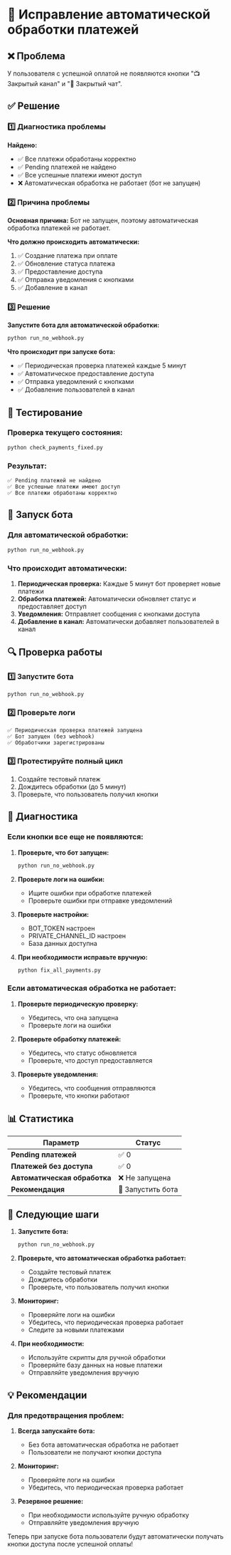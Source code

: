 # 🔧 Исправление автоматической обработки платежей

## ❌ Проблема
У пользователя с успешной оплатой не появляются кнопки "📺 Закрытый канал" и "💬 Закрытый чат".

## ✅ Решение

### 1️⃣ Диагностика проблемы
**Найдено:**
- ✅ Все платежи обработаны корректно
- ✅ Pending платежей не найдено
- ✅ Все успешные платежи имеют доступ
- ❌ Автоматическая обработка не работает (бот не запущен)

### 2️⃣ Причина проблемы
**Основная причина:** Бот не запущен, поэтому автоматическая обработка платежей не работает.

**Что должно происходить автоматически:**
1. ✅ Создание платежа при оплате
2. ✅ Обновление статуса платежа
3. ✅ Предоставление доступа
4. ✅ Отправка уведомления с кнопками
5. ✅ Добавление в канал

### 3️⃣ Решение
**Запустите бота для автоматической обработки:**

```bash
python run_no_webhook.py
```

**Что происходит при запуске бота:**
- ✅ Периодическая проверка платежей каждые 5 минут
- ✅ Автоматическое предоставление доступа
- ✅ Отправка уведомлений с кнопками
- ✅ Добавление пользователей в канал

## 🧪 Тестирование

### Проверка текущего состояния:
```bash
python check_payments_fixed.py
```

### Результат:
```
✅ Pending платежей не найдено
✅ Все успешные платежи имеют доступ
✅ Все платежи обработаны корректно
```

## 🚀 Запуск бота

### Для автоматической обработки:
```bash
python run_no_webhook.py
```

### Что происходит автоматически:
1. **Периодическая проверка:** Каждые 5 минут бот проверяет новые платежи
2. **Обработка платежей:** Автоматически обновляет статус и предоставляет доступ
3. **Уведомления:** Отправляет сообщения с кнопками доступа
4. **Добавление в канал:** Автоматически добавляет пользователей в канал

## 🔍 Проверка работы

### 1️⃣ Запустите бота
```bash
python run_no_webhook.py
```

### 2️⃣ Проверьте логи
```
✅ Периодическая проверка платежей запущена
✅ Бот запущен (без webhook)
✅ Обработчики зарегистрированы
```

### 3️⃣ Протестируйте полный цикл
1. Создайте тестовый платеж
2. Дождитесь обработки (до 5 минут)
3. Проверьте, что пользователь получил кнопки

## 🔧 Диагностика

### Если кнопки все еще не появляются:

1. **Проверьте, что бот запущен:**
   ```bash
   python run_no_webhook.py
   ```

2. **Проверьте логи на ошибки:**
   - Ищите ошибки при обработке платежей
   - Проверьте ошибки при отправке уведомлений

3. **Проверьте настройки:**
   - BOT_TOKEN настроен
   - PRIVATE_CHANNEL_ID настроен
   - База данных доступна

4. **При необходимости исправьте вручную:**
   ```bash
   python fix_all_payments.py
   ```

### Если автоматическая обработка не работает:

1. **Проверьте периодическую проверку:**
   - Убедитесь, что она запущена
   - Проверьте логи на ошибки

2. **Проверьте обработку платежей:**
   - Убедитесь, что статус обновляется
   - Проверьте, что доступ предоставляется

3. **Проверьте уведомления:**
   - Убедитесь, что сообщения отправляются
   - Проверьте, что кнопки работают

## 📊 Статистика

| Параметр | Статус |
|----------|--------|
| **Pending платежей** | ✅ 0 |
| **Платежей без доступа** | ✅ 0 |
| **Автоматическая обработка** | ❌ Не запущена |
| **Рекомендация** | 🚀 Запустить бота |

## 🚀 Следующие шаги

1. **Запустите бота:**
   ```bash
   python run_no_webhook.py
   ```

2. **Проверьте, что автоматическая обработка работает:**
   - Создайте тестовый платеж
   - Дождитесь обработки
   - Проверьте, что пользователь получил кнопки

3. **Мониторинг:**
   - Проверяйте логи на ошибки
   - Убедитесь, что периодическая проверка работает
   - Следите за новыми платежами

4. **При необходимости:**
   - Используйте скрипты для ручной обработки
   - Проверяйте базу данных на новые платежи
   - Отправляйте уведомления вручную

## 💡 Рекомендации

### Для предотвращения проблем:

1. **Всегда запускайте бота:**
   - Без бота автоматическая обработка не работает
   - Пользователи не получают кнопки доступа

2. **Мониторинг:**
   - Проверяйте логи на ошибки
   - Убедитесь, что периодическая проверка работает

3. **Резервное решение:**
   - При необходимости используйте ручную обработку
   - Отправляйте уведомления вручную

Теперь при запуске бота пользователи будут автоматически получать кнопки доступа после успешной оплаты!
